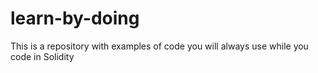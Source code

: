 # learn-by-doing
This is a repository with examples of code you will always use while you code in Solidity
